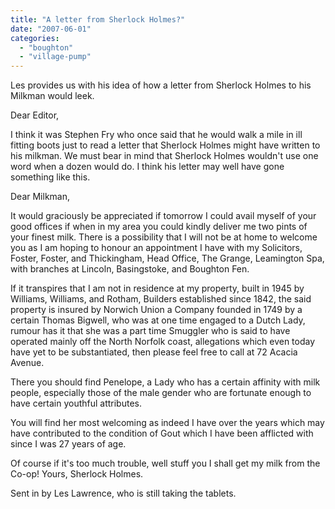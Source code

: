 ```yaml
---
title: "A letter from Sherlock Holmes?"
date: "2007-06-01"
categories: 
  - "boughton"
  - "village-pump"
---
```


Les provides us with his idea of how a letter from Sherlock Holmes to his Milkman would leek.

Dear Editor,

I think it was Stephen Fry who once said that he would walk a mile in ill fitting boots just to read a letter that Sherlock Holmes might have written to his milkman. We must bear in mind that Sherlock Holmes wouldn't use one word when a dozen would do. I think his letter may well have gone something like this.

Dear Milkman,

It would graciously be appreciated if tomorrow I could avail myself of your good offices if when in my area you could kindly deliver me two pints of your finest milk. There is a possibility that I will not be at home to welcome you as I am hoping to honour an appointment I have with my Solicitors, Foster, Foster, and Thickingham, Head Office, The Grange, Leamington Spa, with branches at Lincoln, Basingstoke, and Boughton Fen.

If it transpires that I am not in residence at my property, built in 1945 by Williams, Williams, and Rotham, Builders established since 1842, the said property is insured by Norwich Union a Company founded in 1749 by a certain Thomas Bigwell, who was at one time engaged to a Dutch Lady, rumour has it that she was a part time Smuggler who is said to have operated mainly off the North Norfolk coast, allegations which even today have yet to be substantiated, then please feel free to call at 72 Acacia Avenue.

There you should find Penelope, a Lady who has a certain affinity with milk people, especially those of the male gender who are fortunate enough to have certain youthful attributes.

You will find her most welcoming as indeed I have over the years which may have contributed to the condition of Gout which I have been afflicted with since I was 27 years of age.

Of course if it's too much trouble, well stuff you I shall get my milk from the Co-op! Yours, Sherlock Holmes.

Sent in by Les Lawrence, who is still taking the tablets.
